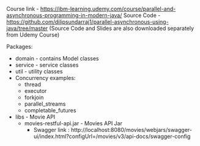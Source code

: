 Course link - https://ibm-learning.udemy.com/course/parallel-and-asynchronous-programming-in-modern-java/
Source Code - https://github.com/dilipsundarraj1/parallel-asynchronous-using-java/tree/master
(Source Code and Slides are also downloaded separately from Udemy Course)

Packages:
- domain - contains Model classes
- service - service classes
- util - utility classes
- Concurrency examples:
  - thread
  - executor
  - forkjoin
  - parallel_streams
  - completable_futures
- libs - Movie API
  - movies-restful-api.jar - Movies API Jar
    - Swagger link : http://localhost:8080/movies/webjars/swagger-ui/index.html?configUrl=/movies/v3/api-docs/swagger-config